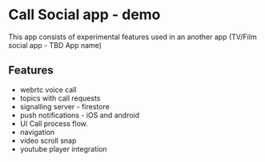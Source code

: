 # Call Social app - demo

This app consists of experimental features used in an another app (TV/Film social app - TBD App name)

## Features

* webrtc voice call
* topics with call requests 
* signalling server - firestore
* push notifications - iOS and android
* UI Call process flow.
* navigation
* video scroll snap 
* youtube player integration
